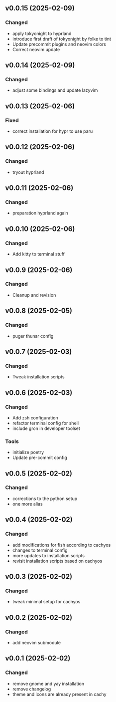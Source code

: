 ## v0.0.15 (2025-02-09)

### Changed

- apply tokyonight to hyprland
- introduce first draft of tokyonight by folke to tint
- Update precommit plugins and neovim colors
- Correct neovim update

## v0.0.14 (2025-02-09)

### Changed

- adjust some bindings and update lazyvim

## v0.0.13 (2025-02-06)

### Fixed

- correct installation for hypr to use paru

## v0.0.12 (2025-02-06)

### Changed

- tryout hyprland

## v0.0.11 (2025-02-06)

### Changed

- preparation hyprland again

## v0.0.10 (2025-02-06)

### Changed

- Add kitty to terminal stuff

## v0.0.9 (2025-02-06)

### Changed

- Cleanup and revision

## v0.0.8 (2025-02-05)

### Changed

-  puger thunar config

## v0.0.7 (2025-02-03)

### Changed

- Tweak installation scripts

## v0.0.6 (2025-02-03)

### Changed

- Add zsh configuration
- refactor terminal config for shell
- include gron in developer toolset

### Tools

- initialize poetry
- Update pre-commit config

## v0.0.5 (2025-02-02)

### Changed

- corrections to the python setup
- one more alias

## v0.0.4 (2025-02-02)

### Changed

- add modifications for fish according to cachyos
- changes to terminal config
- more updates to installation scripts
- revisit installation scripts based on cachyos

## v0.0.3 (2025-02-02)

### Changed

- tweak minimal setup for cachyos

## v0.0.2 (2025-02-02)

### Changed

- add neovim submodule

## v0.0.1 (2025-02-02)

### Changed

- remove gnome and yay installation
- remove changelog
- theme and icons are already present in cachy
